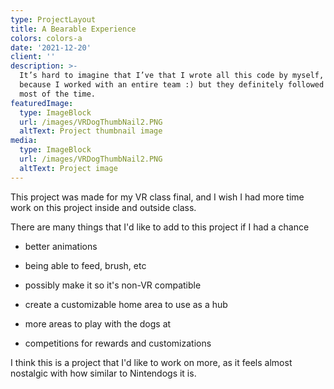 ```yaml
---
type: ProjectLayout
title: A Bearable Experience
colors: colors-a
date: '2021-12-20'
client: ''
description: >-
  It’s hard to imagine that I’ve that I wrote all this code by myself, probably
  because I worked with an entire team :) but they definitely followed my lead
  most of the time.
featuredImage:
  type: ImageBlock
  url: /images/VRDogThumbNail2.PNG
  altText: Project thumbnail image
media:
  type: ImageBlock
  url: /images/VRDogThumbNail2.PNG
  altText: Project image
---
```

This project was made for my VR class final, and I wish I had more time work on this project inside and outside class. 

There are many things that I'd like to add to this project if I had a chance

*   better animations

*   being able to feed, brush, etc

*   possibly make it so it's non-VR compatible

*   create a customizable home area to use as a hub

*   more areas to play with the dogs at

*   competitions for rewards and customizations

I think this is a project that I'd like to work on more, as it feels almost nostalgic with how similar to Nintendogs it is.

